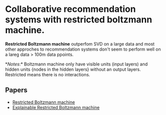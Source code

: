 # Collaborative recommendation systems with restricted boltzmann machine.

**Restricted Boltzmann machine** outperfom SVD on a large data and most other approches to recommendation systems don't seem to perform well on a lareg data > 100m data ppoints.

\*_Notes_:\* Boltzmann machine only have visible units (input layers) and hidden units {nodes in the hidden layers} without an output layers. Restricted means there is no interactions.

## Papers

- [Restricted Boltzmann machine](https://www.cs.toronto.edu/~rsalakhu/papers/rbmcf.pdf)
- [Explainable Restricted Boltzmann machine](https://arxiv.org/pdf/1606.07129.pdf)
